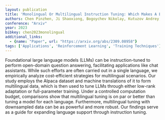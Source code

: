 ```yaml
---
layout: publication
title: 'Monolingual Or Multilingual Instruction Tuning: Which Makes A Better Alpaca'
authors: Chen Pinzhen, Ji Shaoxiong, Bogoychev Nikolay, Kutuzov Andrey, Haddow Barry, Heafield Kenneth
conference: "Arxiv"
year: 2023
bibkey: chen2023monolingual
additional_links:
  - {name: "Paper", url: "https://arxiv.org/abs/2309.08958"}
tags: ['Applications', 'Reinforcement Learning', 'Training Techniques']
---
```

Foundational large language models (LLMs) can be instruction-tuned to perform
open-domain question answering, facilitating applications like chat assistants.
While such efforts are often carried out in a single language, we empirically
analyze cost-efficient strategies for multilingual scenarios. Our study employs
the Alpaca dataset and machine translations of it to form multilingual data,
which is then used to tune LLMs through either low-rank adaptation or
full-parameter training. Under a controlled computation budget, comparisons
show that multilingual tuning is on par or better than tuning a model for each
language. Furthermore, multilingual tuning with downsampled data can be as
powerful and more robust. Our findings serve as a guide for expanding language
support through instruction tuning.
